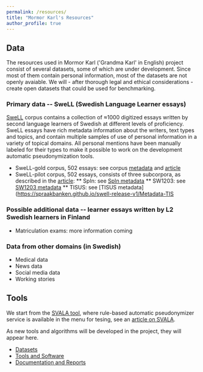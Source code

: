 ```yaml
---
permalink: /resources/
title: "Mormor Karl's Resources"
author_profile: true
---
```


## Data
The resources used in Mormor Karl ('Grandma Karl' in English) project consist of several datasets, some of which are under development. Since most of them contain personal information, most of the datasets are not openly avaiable. We will - after thorough legal and ethical considerations - create open datasets that could be used for benchmarking.

### Primary data -- SweLL (Swedish Language Learner essays)

[SweLL](https://spraakbanken.gu.se/en/projects/swell/swell4users) corpus contains a collection of ≈1000 digitized essays written by second language learners of Swedish at different levels of proficiency. SweLL essays have rich metadata information about the writers, text types and topics, and contain multiple samples of use of personal information in a variety of topical domains. All personal mentions have been manually labeled for their types to make it possible to work on the development  automatic pseudonymization tools.

* SweLL-gold corpus, 502 essays: see corpus [metadata](https://spraakbanken.github.io/swell-release-v1/Metadata-SweLL) and [article](https://nejlt.ep.liu.se/article/view/1374) 
* SweLL-pilot corpus, 502 essays, consists of three subcorpora, as described in the [article](http://arxiv.org/pdf/1604.06583v1.pdf):
  ** SpIn: see  [SpIn metadata](https://spraakbanken.github.io/swell-release-v1/Metadata-SpIn)
  ** SW1203: see [SW1203 metadata](https://spraakbanken.github.io/swell-release-v1/Metadata-SW1203)
  ** TISUS: see [TISUS metadata](https://spraakbanken.github.io/swell-release-v1/Metadata-TIS 

### Possible additional data -- learner essays written by L2 Swedish learners in Finland

* Matriculation exams: more information coming

### Data from other domains (in Swedish)

* Medical data 
* News data <!-- Hercules -->
* Social media data
* Working stories <!-- Leif-Jöran -->

<!--## Data in other languages -->

## Tools

We start from the [SVALA tool](https://spraakbanken.gu.se/swell/dev/), where rule-based automatic pseudonymizer service is available in the menu for tesing, see an [article on SVALA](http://www.ep.liu.se/ecp/159/023/ecp18159023.pdf).

As new tools and algorithms will be developed in the project, they will appear here. 

<!-- We have released several datasets, tools, and documents as part Mormor Karl project. Here you can find them:-->

- [Datasets](./datasets/)
- [Tools and Software](./tools/)
- [Documentation and Reports](./reports/)
